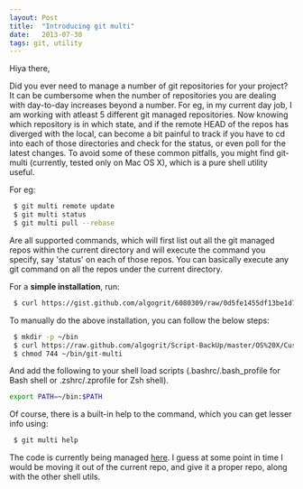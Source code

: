 ```yaml
---
layout: Post
title:  "Introducing git multi"
date:   2013-07-30
tags: git, utility
---
```


Hiya there,

Did you ever need to manage a number of git repositories for your project? It can be cumbersome when the number of repositories you are dealing with day-to-day increases beyond a number. For eg, in my current day job, I am working with atleast 5 different git managed repositories. Now knowing which repository is in which state, and if the remote HEAD of the repos has diverged with the local, can become a bit painful to track if you have to cd into each of those directories and check for the status, or even poll for the latest changes. To avoid some of these common pitfalls, you might find git-multi (currently, tested only on Mac OS X), which is a pure shell utility useful.

For eg:

```bash
 $ git multi remote update
 $ git multi status
 $ git multi pull --rebase
```

Are all supported commands, which will first list out all the git managed repos within the current directory and will execute the command you specify, say 'status' on each of those repos. You can basically execute any git command on all the repos under the current directory.

For a __simple installation__, run:

```bash
 $ curl https://gist.github.com/algogrit/6080309/raw/0d5fe1455df13be1d7a667a9ecccf7fd13d4f0b3/install_git-multi.sh | sh
```

To manually do the above installation, you can follow the below steps:

```bash
 $ mkdir -p ~/bin
 $ curl https://raw.github.com/algogrit/Script-BackUp/master/OS%20X/Custom-Git-Commands/git-multi > ~/bin/git-multi
 $ chmod 744 ~/bin/git-multi
```

And add the following to your shell load scripts (.bashrc/.bash_profile for Bash shell or .zshrc/.zprofile for Zsh shell).

```bash
export PATH=~/bin:$PATH
```

Of course, there is a built-in help to the command, which you can get lesser info using:
```bash
 $ git multi help
```

The code is currently being managed [here][github]. I guess at some point in time I would be moving it out of the current repo, and give it a proper repo, along with the other shell utils.

[github]: https://github.com/algogrit/Script-BackUp/blob/master/OS%20X/Custom-Git-Commands/git-multi
